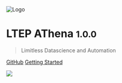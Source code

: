 <img src="https://www.ltep-technologies.com/wp-content/uploads/2022/06/LTEP_LOGO_21-3.png" alt="Logo">

# LTEP AThena <small>1.0.0</small>

> Limitless Datascience and Automation

[GitHub](https://github.com/efstratios97/ltep_athena_api)
[Getting Started](#ltep-athena-©-developer-portal)

![](_media/v.1.0/media/HOME_BACKGROUND.png)
